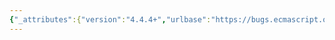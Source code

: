 ```yaml
---
{"_attributes":{"version":"4.4.4+","urlbase":"https://bugs.ecmascript.org/","maintainer":"dherman@mozilla.com"},"bug":{"bug_id":2068,"creation_ts":"2013-10-07 07:29:00 -0700","short_desc":"Should the method name be added to the method body environment?","delta_ts":"2015-07-10 08:34:19 -0700","product":"Draft for 6th Edition","component":"technical issue","version":"Rev 19: September 27, 2013 Draft","rep_platform":"All","op_sys":"All","bug_status":"RESOLVED","resolution":"INVALID","priority":"Normal","bug_severity":"normal","everconfirmed":false,"reporter":{"uid":"arv","name":"Erik Arvidsson"},"assigned_to":{"uid":"allen","name":"Allen Wirfs-Brock"},"cc":["andrebargull","erik.arvidsson","waldron.rick"],"long_desc":[{"commentid":5855,"comment_count":0,"who":{"uid":"arv","name":"Erik Arvidsson"},"bug_when":"2013-10-07 07:29:20 -0700","thetext":"There seems to be some uncertainty about whether the name of a method is bound to the function object inside the method body or not.\n\nhttps://twitter.com/awbjs/status/386690330180874240\nhttps://github.com/google/traceur-compiler/issues/354\n\nFor example:\n\nvar x = 1;\n\nclass C {\n  x() {\n    print(typeof x);\n  }\n}\n\nnew C().x();\n\nWhat does the above print? \"number\" or \"function\"?\n\nThe current draft does not create an immutable binding to the PropertyName for the environment record."},{"commentid":5856,"comment_count":1,"who":{"uid":"arv","name":"Erik Arvidsson"},"bug_when":"2013-10-07 07:32:56 -0700","thetext":"Marking as invalid. There should be no name binding in the lexical scope."},{"commentid":5857,"comment_count":2,"who":{"uid":"waldron.rick","name":"Rick Waldron"},"bug_when":"2013-10-07 08:51:33 -0700","thetext":"In ES5:\n\n  var x = 1;\n\n  var o = {\n    x: function x() {\n      print(typeof x);\n    }\n  }\n\n  o.x(); // function\n\n...Which is exactly what I would expect. \n\nES6:\n\n  var x = 1;\n\n  var o = {\n    x() {\n      print(typeof x);\n    }\n  }\n\n  o.x(); // number\n\n\nThat would surprise me and if it were an issue in the ES5 code, I would've just renamed one or the other to ensure that \"x\" wasn't shadowed in the method's body."},{"commentid":5858,"comment_count":3,"who":{"uid":"waldron.rick","name":"Rick Waldron"},"bug_when":"2013-10-07 08:52:25 -0700","thetext":"Erik, I'm going to reopen this because I don't think enough discussion has gone into the semantics as they are currently specified."},{"commentid":5859,"comment_count":4,"who":{"uid":"waldron.rick","name":"Rick Waldron"},"bug_when":"2013-10-07 08:55:46 -0700","thetext":"More here: https://github.com/google/traceur-compiler/issues/354#issuecomment-25816117"},{"commentid":5860,"comment_count":5,"who":{"uid":"allen","name":"Allen Wirfs-Brock"},"bug_when":"2013-10-07 10:19:43 -0700","thetext":"The question is, given\n    var o = {\n      x() {\n       print(typeof x);\n     }\n   }\n\nwhat is the binding of x with the function body.  Should it be equivalent to:\n    var o = {\n     x: function x() {\n       print(typeof x);  //x is locally bound to the function object\n     }\n   }\n\nor to:\n    var o = {\n     x: function () {\n       print(typeof x);  //x  binds to any outer scope declarations\n     }\n   }\n\nI content that either is a plausible semantics.  But we must decide on only one.  I think that the no binding equivalences is the better choice for the following reasons:\n\n1) Legacy consistency.  We already have a literal property short hand that was introduced in ES5:\n\n    var o = {\n     get x () {\n       print(typeof x);  //x  binds to any outer scope declarations\n     }\n    }   \nAs defined by ES5, getter and setter functions do not bind the property name as the function name. See http://www.ecma-international.org/ecma-262/5.1/#sec-11.1.5 and note that a scope containing a binding for the property name is not created. \n\nBecause there isn't any other strong reason for choosing between the alternative concise method name binding semantics, consistency between concise methods and getter/setter functions is probably enough to drive the decision.\n\n2) Lack of utility. The primary use case for binding the function name is so a function may recursively refer to itself.  However, we are talking about concise *methods*.  Methods are functions that are intended to be invoked via a property access and typically refer to a 'this' binding.  The proper way for a method to recursively invoke itself is via a method invocation:\n    var o = {\n      x() {\n       //refine this\n       this.x();\n     }\n   }\nrather than via a direct call. Binding the name of the function is not needed and does not facilitate correct recursive methods. \n\nBased upon these two points I think we should not bind the names of concise methods."},{"commentid":5861,"comment_count":6,"who":{"uid":"waldron.rick","name":"Rick Waldron"},"bug_when":"2013-10-07 10:58:06 -0700","thetext":"(In reply to comment #5)\n> I content that either is a plausible semantics.  But we must decide on only\n> one.  I think that the no binding equivalences is the better choice for the\n> following reasons:\n> \n> 1) Legacy consistency.  We already have a literal property short hand that was\n> introduced in ES5:\n> \n>     var o = {\n>      get x () {\n>        print(typeof x);  //x  binds to any outer scope declarations\n>      }\n>     }   \n> As defined by ES5, getter and setter functions do not bind the property name as\n> the function name. See\n> http://www.ecma-international.org/ecma-262/5.1/#sec-11.1.5 and note that a\n> scope containing a binding for the property name is not created. \n> \n> Because there isn't any other strong reason for choosing between the\n> alternative concise method name binding semantics, consistency between concise\n> methods and getter/setter functions is probably enough to drive the decision.\n\nYep, this makes sense. I had thought of the get/set case, but dismissed it because I hoped method shorthand was different enough.\n\n\n> \n> 2) Lack of utility. The primary use case for binding the function name is so a\n> function may recursively refer to itself.  However, we are talking about\n> concise *methods*.  Methods are functions that are intended to be invoked via a\n> property access and typically refer to a 'this' binding.  The proper way for a\n> method to recursively invoke itself is via a method invocation:\n>     var o = {\n>       x() {\n>        //refine this\n>        this.x();\n>      }\n>    }\n> rather than via a direct call. Binding the name of the function is not needed\n> and does not facilitate correct recursive methods. \n> \n> Based upon these two points I think we should not bind the names of concise\n> methods.\n\nI agree, these are the arguments that I was looking for earlier, thank you."}]}}
---
```

